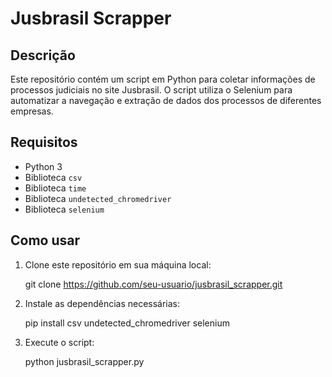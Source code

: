 # Jusbrasil Scrapper

## Descrição
Este repositório contém um script em Python para coletar informações de processos judiciais no site Jusbrasil. O script utiliza o Selenium para automatizar a navegação e extração de dados dos processos de diferentes empresas.

## Requisitos
- Python 3
- Biblioteca `csv`
- Biblioteca `time`
- Biblioteca `undetected_chromedriver`
- Biblioteca `selenium`

## Como usar
1. Clone este repositório em sua máquina local:

     git clone https://github.com/seu-usuario/jusbrasil_scrapper.git


2. Instale as dependências necessárias:

      pip install csv undetected_chromedriver selenium


3. Execute o script:

      python jusbrasil_scrapper.py

